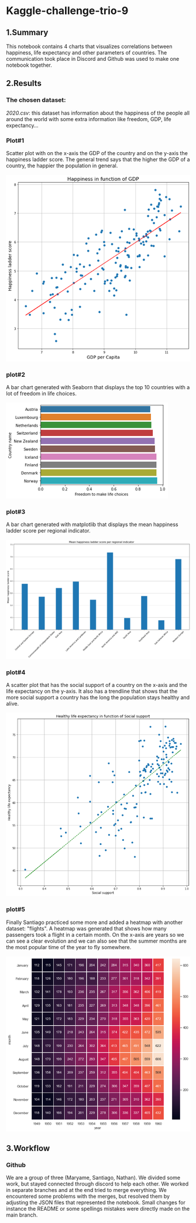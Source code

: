 # Kaggle-challenge-trio-9

## 1.Summary

This notebook contains 4 charts that visualizes correlations between happiness, life expectancy and other parameters of countries. The communication took place in Discord and Github was used to make one notebook together.

## 2.Results

### The chosen dataset: 
_2020.csv_: this dataset has information about the happiness of the people all around the world with some extra information like freedom, GDP, life expectancy...

### Plot#1
Scatter plot with on the x-axis the GDP of the country and on the y-axis the happiness ladder score. The general trend says that the higher the GDP of a country, the happier the population in general.\
\
![plot1](./Assets/plot1.png)

### plot#2
A bar chart generated with Seaborn that displays the top 10 countries with a lot of freedom in life choices.\
\
![plot2](./Assets/plot2.png)

### plot#3
A bar chart generated with matplotlib that displays the mean happiness ladder score per regional indicator.\
\
![plot3](./Assets/plot3.png)

### plot#4
A scatter plot that has the social support of a country on the x-axis and the life expectancy on the y-axis. It also has a trendline that shows that the more social support a country has the long the population stays healthy and alive.\
\
![plot4](./Assets/plot4.png)

### plot#5
Finally Santiago practiced some more and added a heatmap with another dataset: "flights". A heatmap was generated that shows how many passengers took a flight in a certain month. On the x-axis are years so we can see a clear evolution and we can also see that the summer months are the most popular time of the year to fly somewhere.\
\
![plot5](./Assets/plot5.png)

## 3.Workflow

### Github
We are a group of three (Maryame, Santiago, Nathan). We divided some work, but stayed connected through discord to help each other. We worked in separate branches and at the end tried to merge everything. We encountered some problems with the merges, but resolved them by adjusting the JSON files that represented the notebook. Small changes for instance the README or some spellings mistakes were directly made on the main branch. 
